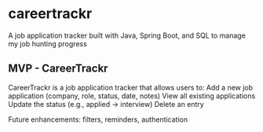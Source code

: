 # careertrackr
A job application tracker built with Java, Spring Boot, and SQL to manage my job hunting progress

## MVP - CareerTrackr
CareerTrackr is a job application tracker that allows users to:
  Add a new job application (company, role, status, date, notes)
  View all existing applications
  Update the status (e.g., applied -> interview)
  Delete an entry

Future enhancements: filters, reminders, authentication

